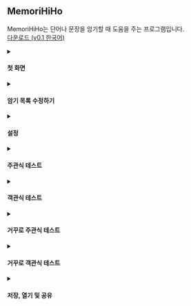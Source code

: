 ## MemoriHiHo

MemoriHiHo는 단어나 문장을 암기할 때 도움을 주는 프로그램입니다.<br>
[다운로드 (v0.1 한국어)](https://github.com/piz2a/MemoriHiHo/releases/download/0.1/MemoriHiHo-0.1-Korean.exe)
<details><summary><h4>첫 화면</h4></summary>
<p>
<img src="screenshots/preview.png"><br>
프로그램을 켜면 이 화면이 나옵니다. 왼쪽에 문제를, 오른쪽에 답이 쓰여 있어서 이 화면에서 스크롤하면서 암기를 하시면 됩니다.<br>
"수정" 버튼을 누르면 수정하는 화면으로 이동하며, "테스트" 버튼을 누르면 어떤 테스트를 할지 창이 뜹니다.<br>
<img src="screenshots/choosetesttype.png">
</p>
</details>

<details><summary><h4>암기 목록 수정하기</h4></summary>
<p>
<img src="screenshots/edit.png"><br>
암기할 목록을 수정하는 화면입니다.<br>
제목, 제작자, 설명을 바꿀 수 있으며, 객관식 테스트를 할 때 선택지의 개수, 테스트를 볼 때 순서를 섞는지 여부를 설정할 수 있습니다.<br>
각 항목마다 ^(위쪽 화살표), +, X 총 3개의 버튼이 있습니다.<br>
- ^는 자기 자신 항목과 바로 위쪽 항목의 위치를 뒤바꾸는 버튼입니다.<br>
- +는 자기 자신보다 바로 아래에 빈 항목을 새로 추가하는 버튼입니다.<br>
- X는 자기 자신 항목을 제거하는 버튼입니다.<br>
  
</p>
</details>

<details><summary><h4>설정</h4></summary>
<p>
<img src="screenshots/settingsmenu.png"><br><img src="screenshots/settings.png"><br>
설정에 들어가면 이 프로그램의 언어를 바꿀 수 있습니다. 현재는 한국어와 영어만 지원합니다.<br>
</p>
</details>

<details><summary><h4>주관식 테스트</h4></summary>
<p>
<img src="screenshots/subjective.png"><br>
문제만을 보고 답을 칸에 써서 맞추는 주관식 테스트입니다. 도중에 취소 버튼을 누르면 테스트가 종료됩니다.<br>
<img src="screenshots/subjective2.png"><br>
<img src="screenshots/subjective3.png"><br>
확인 버튼을 누르면 채점이 되고 일치하는 글자 수가 점수로 환산됩니다.<br>
<img src="screenshots/subjectivecomplete.png"><br>
테스트가 끝나면 점수, 푼 문제 수, 총 걸린 시간, 한 문제당 걸린 평균 시간을 알려줍니다.<br>
</p>
</details>

<details><summary><h4>객관식 테스트</h4></summary>
<p>
<img src="screenshots/multiplechoice.png"><br>
문제만을 보고 선택지 중에 맞는 것을 고르는 객관식 테스트입니다. 도중에 취소 버튼을 누르면 테스트가 종료됩니다.<br>
<img src="screenshots/multiplechoice2.png"><br>
확인 버튼을 누르면 채점이 되며, 맞으면 점수를 얻고, 틀리면 얻지 못합니다.<br>
주관식 테스트와 마찬가지로 테스트가 끝나면 점수, 푼 문제 수, 총 걸린 시간, 한 문제당 걸린 평균 시간을 알려줍니다.<br>
</p>
</details>

<details><summary><h4>거꾸로 주관식 테스트</h4></summary>
<p>
<img src="screenshots/revsubjective.png"><br>
주관식 테스트와 방법은 똑같으나 답과 문제가 뒤바뀐, 답만 보고 문제를 서술하는 테스트입니다.<br>
</p>
</details>

<details><summary><h4>거꾸로 객관식 테스트</h4></summary>
<p>
<img src="screenshots/revmultiplechoice.png"><br>
객관식 테스트와 방법은 똑같으나 답과 문제가 뒤바뀐, 답만 보고 문제를 고르는 테스트입니다.<br>
</p>
</details>

<details><summary><h4>저장, 열기 및 공유</h4></summary>
<p>
<img src="screenshots/savemenu.png"><br>
만든 단어장은 파일로 저장하고 언제든지 다시 열 수 있습니다.<br>
<img src="screenshots/save.png"><br>
파일 확장자는 .mhd입니다.<br>
<img src="screenshots/draganddrop.png"><br>
또한 파일을 프로그램으로 드래그 앤 드롭하는 것으로도 열 수 있습니다.<br>
</p>
</details>
